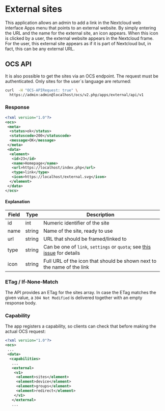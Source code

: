 # External sites

This application allows an admin to add a link in the Nextcloud web interface
Apps menu that points to an external website. By simply entering the URL and
the name for the external site, an icon appears. When this icon is clicked by a
user, the external website appears in the Nextcloud frame. For the user, this
external site appears as if it is part of Nextcloud but, in fact, this can be
any external URL.

## OCS API

It is also possible to get the sites via an OCS endpoint. The request must be authenticated.
Only sites for the user´s language are returned:
```bash
curl  -H "OCS-APIRequest: true" \
  https://admin:admin@localhost/ocs/v2.php/apps/external/api/v1
```

### Response
```xml
<?xml version="1.0"?>
<ocs>
 <meta>
  <status>ok</status>
  <statuscode>200</statuscode>
  <message>OK</message>
 </meta>
 <data>
  <element>
   <id>23</id>
   <name>Homepage</name>
   <url>https://localhost/index.php</url>
   <type>link</type>
   <icon>https://localhost/external.svg</icon>
  </element>
 </data>
</ocs>
```

#### Explanation

| Field | Type   | Description                              |
| ----- | ------ | ---------------------------------------- |
| id    | int    | Numeric identifier of the site           |
| name  | string | Name of the site, ready to use           |
| url   | string | URL that should be framed/linked to      |
| type  | string | Can be one of `link`, `settings` or `quota`; see [this issue](https://github.com/nextcloud/external/issues/7) for details |
| icon  | string | Full URL of the icon that should be shown next to the name of the link |

### ETag / If-None-Match

The API provides an ETag for the sites array. In case the ETag matches the given value, a `304 Not Modified` is delivered together with an empty response body.

### Capability

The app registers a capability, so clients can check that before making the actual OCS request:
```xml
<?xml version="1.0"?>
<ocs>
 ...
 <data>
  <capabilities>
   ...
   <external>
    <v1>
     <element>sites</element>
     <element>device</element>
     <element>groups</element>
     <element>redirect</element>
    </v1>
   </external>
   ...
```
